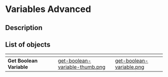 # Variables Advanced

## Description

## List of objects

<table data-view="cards">
<thead>
	<tr>
		<th></th>
		<th></th>
		<th></th>
		<th data-hidden data-card-cover data-type="files"></th>
		<th data-hidden data-card-target data-type="content-ref"></th>
	</tr>
</thead>
<tbody>
	<tr>
		<td><strong>Get Boolean Variable</strong></td>
		<td></td>
		<td></td>
		<td><a href="../../.gitbook\assets\images\scripting\variables-advanced\get-boolean-variable-thumb.png">get-boolean-variable-thumb.png</a></td>
		<td><a href="../../.gitbook\assets\images\scripting\variables-advanced\get-boolean-variable.png">get-boolean-variable.png</a></td>
	</tr>
</tbody>
